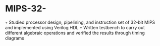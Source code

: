 # MIPS-32-
◦ Studied processor design, pipelining, and instruction set of 32-bit MIPS and implemented using Verilog HDL
◦ Written testbench to carry out different algebraic operations and verified the results through timing diagrams
